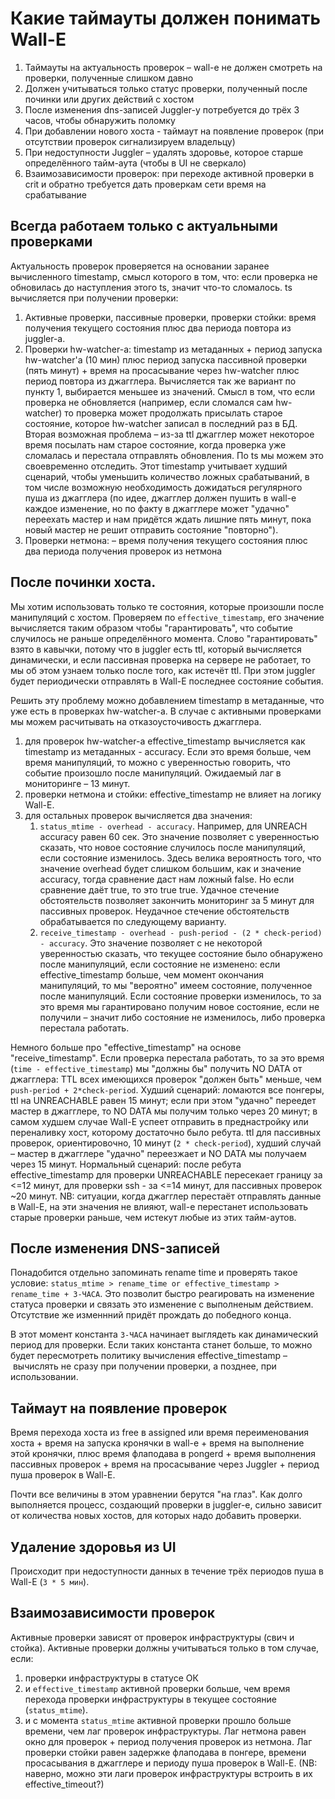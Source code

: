 # Какие таймауты должен понимать Wall-E

1. Таймауты на актуальность проверок – wall-e не должен смотреть на проверки, полученные слишком давно
2. Должен учитываться только статус проверки, полученный после починки или других действий с хостом
3. После изменения dns-записей Juggler-у потребуется до трёх 3 часов, чтобы обнаружить поломку
4. При добавлении нового хоста - таймаут на появление проверок (при отсутствии проверок сигнализируем владельцу)
5. При недоступности Juggler – удалять здоровье, которое старше определённого тайм-аута (чтобы в UI не сверкало)
6. Взаимозависимости проверок: при переходе активной проверки в crit и обратно требуется дать проверкам сети время на срабатывание

## Всегда работаем только с актуальными проверками
Актуальность проверок проверяется на основании заранее вычисленного timestamp, смысл которого в том, что: если проверка не обновилась до наступления этого ts, значит что-то сломалось. ts вычисляется при получении проверки:
1. Активные проверки, пассивные проверки, проверки стойки: время получения текущего состояния плюс два периода повтора из juggler-а.
2. Проверки hw-watcher-а: timestamp из метаданных + период запуска hw-watcher'а (10 мин) плюс период запуска пассивной проверки (пять минут) + время на просасывание через hw-watcher плюс период повтора из джагглера. Вычисляется так же вариант по пункту 1, выбирается меньшее из значений.
    Cмысл в том, что если проверка не обновляется (например, если сломался сам hw-watcher) то проверка может продолжать присылать старое состояние, которое hw-watcher записал в последний раз в БД. Вторая возможная проблема – из-за ttl джагглер может некоторое время посылать нам старое состояние, когда проверка уже сломалась и перестала отправлять обновления. По ts мы можем это своевременно отследить. Этот timestamp учитывает худший сценарий, чтобы уменьшить количество ложных срабатываний, в том числе возможную необходимость дожидаться регулярного пуша из джагглера (по идее, джагглер должен пушить в wall-e каждое изменение, но по факту в джагглере может "удачно" переехать мастер и нам придётся ждать лишние пять минут, пока новый мастер не решит отправить состояние "повторно").
3. Проверки нетмона: – время получения текущего состояния плюс два периода получения проверок из нетмона

## После починки хоста.
Мы хотим использовать только те состояния, которые произошли после манипуляций с хостом. Проверяем по `effective_timestamp`, его значение вычисляется таким образом чтобы "гарантировать", что событие случилось не раньше определённого момента. Слово "гарантировать" взято в кавычки, потому что в juggler есть ttl, который вычисляется динамически, и если пассивная проверка на сервере не работает, то мы об этом узнаем только после того, как истечёт ttl. При этом juggler будет периодически отправлять в Wall-E последнее состояние события.

Решить эту проблему можно добавлением timestamp в метаданные, что уже есть в проверках hw-watcher-а. В случае с активными проверками мы можем расчитывать на отказоусточивость джагглера.

1. для проверок hw-watcher-а effective_timestamp вычисляется как timestamp из метаданных - accuracy. Если это время больше, чем время манипуляций, то можно с уверенностью говорить, что событие произошло после манипуляций. Ожидаемый лаг в мониторинге – 13 минут.
2. проверки нетмона и стойки: effective_timestamp не влияет на логику Wall-E.
3. для остальных проверок вычисляется два значения:
   1. `status_mtime - overhead - accuracy`. Например, для UNREACH accuracy равен 60 сек. Это значение позволяет с уверенностью сказать, что новое состояние случилось после манипуляций, если состояние изменилось. Здесь велика вероятность того, что значение overhead будет слишком большим, как и значение accuracy, тогда сравнение даст нам ложный false. Но если сравнение даёт true, то это true true. Удачное стечение обстоятельств позволяет закончить мониторинг за 5 минут для пассивных проверок. Неудачное стечение обстоятельств обрабатывается по следующему варианту.
   2. `receive_timestamp - overhead - push-period - (2 * check-period) - accuracy`. Это значение позволяет с не некоторой уверенностью сказать, что текущее состояние было обнаружено после манипуляций, если состояние не изменено: если effective_timestamp больше, чем момент окончания манипуляций, то мы "вероятно" имеем состояние, полученное после манипуляций. Если состояние проверки изменилось, то за это время мы гарантировано получим новое состояние, если не получили – значит либо состояние не изменилось, либо проверка перестала работать.

Немного больше про "effective_timestamp" на основе "receive_timestamp". Если проверка перестала работать, то за это время (`time - effective_timestamp`) мы "должны бы" получить NO DATA от джагглера: TTL всех имеющихся проверок "должен быть" меньше, чем `push-period + 2*check-period`. Худший сценарий: ломаются все понгеры, ttl на UNREACHABLE равен 15 минут; если при этом "удачно" переедет мастер в джагглере, то NO DATA мы получим только через 20 минут; в самом худшем случае Wall-E успеет отправить в преднастройку или переналивку хост, которому достаточно было ребута. ttl для пассивных проверок, ориентировочно, 10 минут (`2 * check-period`), худший случай – мастер в джагглере "удачно" переезжает и NO DATA мы получаем через 15 минут. Нормальный сценарий: после ребута effective_timestamp для проверки UNREACHABLE пересекает границу за <=12 минут, для проверки ssh - за <=14 минут, для пассивных проверок ~20 минут. NB: ситуации, когда джагглер перестаёт отправлять данные в Wall-E, на эти значения не влияют, wall-e перестанет использовать старые проверки раньше, чем истекут любые из этих тайм-аутов.

## После изменения DNS-записей
Понадобится отдельно запоминать rename time и проверять такое условие: `status_mtime > rename_time or effective_timestamp > rename_time + 3-ЧАСА`. Это позволит быстро реагировать на изменение статуса проверки и связать это изменение с выполненым действием. Отсутствие же изменнний придёт прождать до победного конца.

В этот момент константа `3-ЧАСА` начинает выглядеть как динамический период для проверки. Если таких константа станет больше, то можно будет пересмотреть политику вычисления effective_timestamp – вычислять не сразу при получении проверки, а позднее, при использовании.

## Таймаут на появление проверок
Время перехода хоста из free в assigned или время переименования хоста + время на запуска кронячки в wall-e + время на выполнение этой кронячки, плюс время флаподава в pongerd + время выполнения пассивных проверок + время на просасывание через Juggler + период пуша проверок в Wall-E.

Почти все величины в этом уравнении берутся "на глаз". Как долго выполняется процесс, создающий проверки в juggler-е, сильно зависит от количества новых хостов, для которых надо добавить проверки.

## Удаление здоровья из UI
Происходит при недоступности данных в течение трёх периодов пуша в Wall-E (`3 * 5 мин`).

## Взаимозависимости проверок
Активные проверки зависят от проверок инфраструктуры (свич и стойка). Активные проверки должны учитываться только в том случае, если:
1. проверки инфраструктуры в статусе ОК
2. и `effective_timestamp` активной проверки больше, чем время перехода проверки инфраструктуры в текущее состояние (`status_mtime`).
3. и с момента `status_mtime` активной проверки прошло больше времени, чем лаг проверок инфраструктуры. Лаг нетмона равен окно для проверок + период получения проверок из нетмона. Лаг проверки стойки равен задержке флаподава в понгере, времени просасывания в джагглере и периоду пуша проверок в Wall-E. (NB: наверно, можно эти лаги проверок инфраструктуры встроить в их effective_timeout?)
